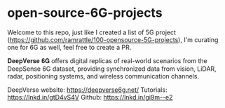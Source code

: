 # open-source-6G-projects
Welcome to this repo, just like I created a list of 5G project (https://github.com/ramrattle/100-opensource-5G-projects), I'm curating one for 6G as well, feel free to create a PR.





𝐃𝐞𝐞𝐩𝐕𝐞𝐫𝐬𝐞 𝟔𝐆 offers digital replicas of real-world scenarios from the DeepSense 6G dataset, providing synchronized data from vision, LiDAR, radar, positioning systems, and wireless communication channels.

DeepVerse website: https://deepverse6g.net/
Tutorials: https://lnkd.in/gtD4vS4V
Github: https://lnkd.in/gi9m--e2



